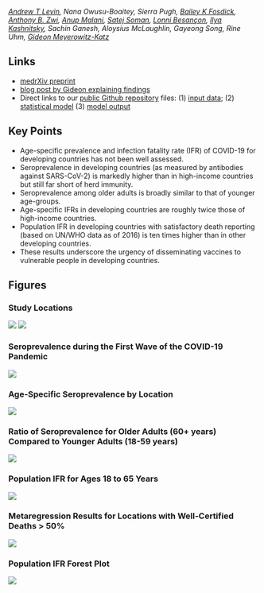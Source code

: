 _[Andrew T Levin](https://economics.dartmouth.edu/people/andrew-levin), Nana Owusu-Boaitey, Sierra Pugh, [Bailey K Fosdick](https://www.baileyfosdick.com/), [Anthony B. Zwi](https://research.unsw.edu.au/people/professor-anthony-zwi), [Anup Malani](https://www.law.uchicago.edu/faculty/malani), [Satej Soman](https://www.ischool.berkeley.edu/people/satej-soman), [Lonni Besançon](http://lonnibesancon.me/), [Ilya Kashnitsky](https://www.sdu.dk/en/forskning/forskningsenheder/samf/cpop/about_the_centre/our_people/cpop_dem/ilya_kashnitsky), Sachin Ganesh, Aloysius McLaughlin, Gayeong Song, Rine Uhm, [Gideon Meyerowitz-Katz](https://gidmk.medium.com/about)_

## Links 
- [medrXiv preprint](https://www.medrxiv.org/content/10.1101/2021.09.29.21264325v1)
- [blog post by Gideon explaining findings](https://elemental.medium.com/the-death-rate-of-covid-19-in-developing-countries-cc17a55c73cd)
- Direct links to our [public Github repository](https://github.com/covid-ifr/assessing-burden) files: (1) [input data](https://github.com/covid-ifr/assessing-burden/tree/main/input_data); (2) [statistical model](https://github.com/covid-ifr/assessing-burden/blob/main/model/ifrEstimation.stan) (3) [model output](https://github.com/covid-ifr/assessing-burden/tree/main/model_output)

## Key Points
- Age-specific prevalence and infection fatality rate (IFR) of COVID-19 for developing countries has not been well assessed.
- Seroprevalence in developing countries (as measured by antibodies against SARS-CoV-2) is markedly higher than in high-income countries but still far short of herd immunity.
- Seroprevalence among older adults is broadly similar to that of younger age-groups.
- Age-specific IFRs in developing countries are roughly twice those of high-income countries.
- Population IFR in developing countries with satisfactory death reporting (based on UN/WHO data as of 2016) is ten times higher than in other developing countries.
- These results underscore the urgency of disseminating vaccines to vulnerable people in developing countries.

## Figures
### Study Locations
<span> ![](https://raw.githubusercontent.com/covid-ifr/covid-ifr.github.io/main/assets/img/assessingburden-2a.png) ![](https://raw.githubusercontent.com/covid-ifr/covid-ifr.github.io/main/assets/img/assessingburden-2b.png)  </span>

### Seroprevalence during the First Wave of the COVID-19 Pandemic
![](https://raw.githubusercontent.com/covid-ifr/covid-ifr.github.io/main/assets/img/assessingburden-3.png)
### Age-Specific Seroprevalence by Location
![](https://raw.githubusercontent.com/covid-ifr/covid-ifr.github.io/main/assets/img/assessingburden-5.png)
### Ratio of Seroprevalence for Older Adults (60+ years) Compared to Younger Adults (18-59 years) 
![](https://raw.githubusercontent.com/covid-ifr/covid-ifr.github.io/main/assets/img/assessingburden-6.png)
### Population IFR for Ages 18 to 65 Years
![](https://raw.githubusercontent.com/covid-ifr/covid-ifr.github.io/main/assets/img/assessingburden-7.png)
### Metaregression Results for Locations with Well-Certified Deaths > 50%
![](https://raw.githubusercontent.com/covid-ifr/covid-ifr.github.io/main/assets/img/assessingburden-8.png)
### Population IFR Forest Plot
![](https://raw.githubusercontent.com/covid-ifr/covid-ifr.github.io/main/assets/img/assessingburden-9.png)

